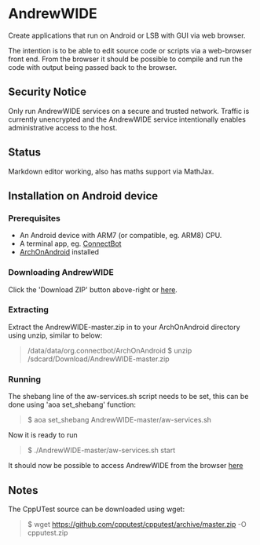 # AndrewWIDE
Create applications that run on Android or LSB with GUI via web browser.

The intention is to be able to edit source code or scripts via a web-browser front end. From the browser it should be possible to compile and run the code with output being passed back to the browser.

## Security Notice

Only run AndrewWIDE services on a secure and trusted network. Traffic is currently unencrypted and the AndrewWIDE service intentionally enables administrative access to the host.

## Status
Markdown editor working, also has maths support via MathJax. 

## Installation on Android device

### Prerequisites
- An Android device with ARM7 (or compatible, eg. ARM8) CPU.
- A terminal app, eg. [ConnectBot](https://f-droid.org/repository/browse/?fdid=org.connectbot)
- [ArchOnAndroid](https://github.com/andrew-rogers/ArchOnAndroid) installed

### Downloading AndrewWIDE
Click the 'Download ZIP' button above-right or [here](https://github.com/andrew-rogers/AndrewWIDE/archive/master.zip).

### Extracting
Extract the AndrewWIDE-master.zip in to your ArchOnAndroid directory using unzip, similar to below:

> /data/data/org.connectbot/ArchOnAndroid $ unzip /sdcard/Download/AndrewWIDE-master.zip

### Running

The shebang line of the aw-services.sh script needs to be set, this can be done using 'aoa set_shebang' function:

> $ aoa set_shebang AndrewWIDE-master/aw-services.sh

Now it is ready to run

> $ ./AndrewWIDE-master/aw-services.sh start

It should now be possible to access AndrewWIDE from the browser [here](http://127.0.0.1:8080/)

## Notes

The CppUTest source can be downloaded using wget:

> $ wget https://github.com/cpputest/cpputest/archive/master.zip -O cpputest.zip